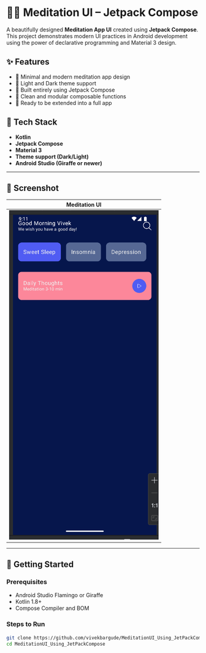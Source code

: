 # 🧘‍♀️ Meditation UI – Jetpack Compose

A beautifully designed **Meditation App UI** created using **Jetpack Compose**. This project demonstrates modern UI practices in Android development using the power of declarative programming and Material 3 design.

## ✨ Features

- 📱 Minimal and modern meditation app design
- 🌙 Light and Dark theme support
- 🎨 Built entirely using Jetpack Compose
- 🧩 Clean and modular composable functions
- 🚀 Ready to be extended into a full app

## 🧱 Tech Stack

- **Kotlin**
- **Jetpack Compose**
- **Material 3**
- **Theme support (Dark/Light)**
- **Android Studio (Giraffe or newer)**

---

## 📸 Screenshot

| Meditation UI |
|---------------|
| ![Meditation UI Preview](screenshots/meditation_ui_preview.png) |


---

## 🚀 Getting Started

### Prerequisites

- Android Studio Flamingo or Giraffe
- Kotlin 1.8+
- Compose Compiler and BOM

### Steps to Run

```bash
git clone https://github.com/vivekbargude/MeditationUI_Using_JetPackCompose.git
cd MeditationUI_Using_JetPackCompose
